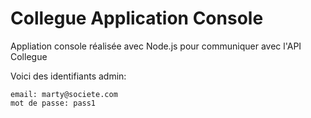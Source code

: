 ﻿# Collegue Application Console

Appliation console réalisée avec Node.js pour communiquer avec l'API Collegue

Voici des identifiants admin:

	email: marty@societe.com
	mot de passe: pass1


